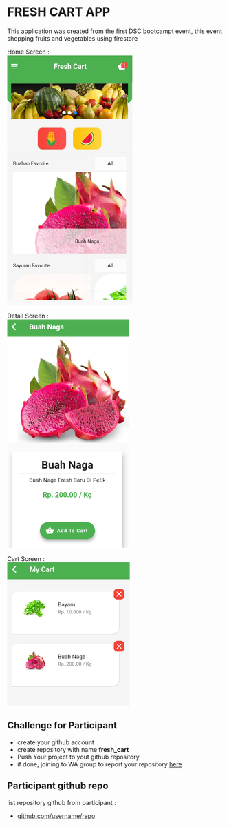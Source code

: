 # FRESH CART APP
This application was created from the first DSC bootcampt event, this event shopping fruits and vegetables using firestore

Home Screen : <br/>
<img src="screen/home.PNG"/>

Detail Screen : <br/>
<img src="screen/detail.PNG"/>

Cart Screen : <br/>
<img src="screen/cart.PNG"/>

## Challenge for Participant
- create your github account
- create repository with name <b>fresh_cart</b>
- Push Your project to yout github repository
- if done, joining to WA group to report your repository <a href="https://chat.whatsapp.com/GJYd6Nnso3DChsH98pmsQV">here</a>

## Participant github repo
list repository github from participant :
- <a href="https://github.com/username/repo">github.com/username/repo</a>

